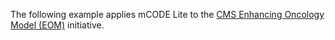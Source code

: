 The following example applies mCODE Lite to the [CMS Enhancing Oncology Model (EOM)](https://www.cms.gov/priorities/innovation/innovation-models/enhancing-oncology-model) initiative.

